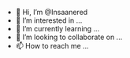 - 👋 Hi, I’m @Insaanered
- 👀 I’m interested in ...
- 🌱 I’m currently learning ...
- 💞️ I’m looking to collaborate on ...
- 📫 How to reach me ...

<!---
Insaanered/Insaanered is a ✨ special ✨ repository because its `README.md` (this file) appears on your GitHub profile.
You can click the Preview link to take a look at your changes.
--->
